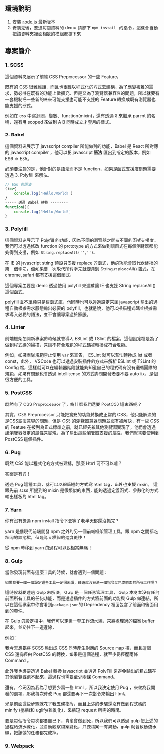 ## 環境說明
1. 安裝 [node.js](https://nodejs.org/en/) 最新版本
2. 安裝完後，要進每個資料的 demo 請都下 ```npm install ``` 的指令，這樣會自動把該資料夾裡面相依的模組都抓下來

## 專案簡介
### 1. SCSS
這個資料夾展示了前端 CSS Preprocessor 的一些 Feature。

既有的 CSS 很難維護，而且也很難以程式化的方式去建構，為了應變複雜的需求，勢必得在既有的功能上做擴充，但是又為了瀏覽器兼容性的問題，所以就要有一套機制把一些新的未來可能支援也可能不支援的 Feature 轉換成既有瀏覽器也能支援的形式。

例如在 css 中寫迴圈、變數、function(mixin)，還有透過 & 來繼承 parent 的名稱，還有用 scoped 來做到 A B 同時成立才套用的樣式。

### 2. Babel 
這個資料夾展示了 javascript compiler 所能做到的功能，Babel 是 React 所對應的 javascript compiler ，他可以把 javascript **語法** 匯出到指定的版本，例如 ES6 => ES5。

 必須要注意的是，他針對的是語法而不是 function，如果是函式支援度問題需要透過 3. Polyfill 來解決。

``` javascript
// ES6 的語法
()=>{
    console.log('Hello,World!')
}
----- 透過 Babel 轉換 --------
function(){
    console.log('Hello,World!)
}
```

### 3. Polyfill

這個資料夾展示了 Polyfill 的功能，因為不同的瀏覽器之間有不同的函式支援度，我們可以透過修改 function 的 prototype 的方式來做到讓函式在每個瀏覽器都能夠得到支援，例如 ```String.replaceAll('','')```。

在 IE 的 javascript string 預設只支援 replace 的函式，他的功能會取代欲替換的第一個字元，但如果要一次取代所有字元就要用到 String.replaceAll() 函式，在 chrome, safari 都有支援這個函式。

這個專案主要是 demo 透過使用 polyfill 來達成讓 IE 也支援 String.replaceAll() 這個函式。

polyfill 並不單純只是個函式庫，他同時也可以透過設定來讓 javascript 輸出的過程自動根據需求靜態輸出必要的 polyfill，也就是說，他可以掃描程式碼並根據需求導入必要的語法，並不會讓專案過於膨脹。

### 4. Linter

前端框架在開新專案的時候就會導入 ESLint 或 TSlint 的檔案，這個設定檔是為了做到程式碼的掃描，來讓不符合規範的程式碼被轉換成符合規範。

例如，如果團隊規範禁止使用 ```var``` 來宣告， ESLint 就可以幫忙轉換成 let 或者 const，此外， VSCode 也可以透過安裝插件的方式來解析 ESLint 或 TSLint 的 Config 檔，這樣就可以在編輯器階段就能夠知道自己的程式碼有沒有遵循團隊的規範，如果有問題也會透過 intellisense 的方式詢問開發者要不要 auto fix，是個很方便的工具。


### 5. PostCSS

既然有了 CSS Preprocessor 了，為什麼我們還要 PostCSS 這東西呢？

其實，CSS Preprocessor 只能把擴充的功能轉換成正常的 CSS，他只能解決的是CSS語法兼容的問題，但是 CSS 的瀏覽器兼容問題並沒有被解決，有一些 CSS 的 Feature 在被列為正式標準之前，就已經先被其他瀏覽器實現了，他們會透過該瀏覽器限定的屬性來實現，為了輸出這些瀏覽器支援的屬性，我們就需要使用到 PostCSS 這個插件。

### 6. Pug

既然 CSS 能以程式化的方式被建構，那麼 Html 可不可以呢？ 

答案是有的！

透過 Pug 這種工具，就可以以很簡短的方式寫 html tag，此外也支援 mixin， 這跟先前 scss 所提到的 mixin 是很類似的東西，能夠透過定義函式、參數化的方式輸出樣板的 html tag。

### 7. Yarn 

你有沒有想過 npm install 指令下去等了老半天都還沒抓完？

yarn 是個現代前端開發 npm 之外的另一個前端框架管理工具，跟 npm 之間都吃相同的設定檔，但是導入模組的速度更快！

從 npm 轉移到 yarn 的過程可以說相當無痛！

### 8. Gulp

當你發現前面有這麼工具的時候，就會遇到一個問題：
    
    如果我要一個一個設定這些工具一定很麻煩，難道就沒辦法一個指令就完成前面的所有工作嗎？

這時候就要透過 Gulp 來解決，Gulp 是一個任務管理工具， Gulp 本身並沒有任何前面所有工具的任何功能，而是透過插件的方式將前面的功能與 Gulp 做連結，所以在這個專案中你會看到```package.json```的 Dependency 裡面包含了前面和後面用到的套件。

在 Gulp 的設定檔中，我們可以定義一套工作流水線，來將處理過的檔案 buffer 起來，並交往下一道產線，

例如：

我今天想要將 SCSS 輸出成 CSS 同時產生對應的 Source map 檔，而且這個 CSS 還有經由 PostCSS 的轉換，如果是這個過程，就至少要經歷兩條 Command 。

此外我也想要透過 Babel 轉換 javascript 並透過 PolyFill 來避免輸出的程式碼在其他瀏覽器跑不起來，這過程也需要至少兩條 Command。

還有，今天因為我為了想要少寫一些 html ，所以我決定使用 Pug ，來做為我開發的選項，那我每次修改 Pug 都還要再下一次指令來輸出 html。

光是前面這些步驟就花了我五條指令，而且上述的步驟還沒有做到程式碼的 minify (壓縮)和 uglify(雜亂化)，來縮短 request 所需的時間。

要是每個指令每次都要自己下，肯定會做到死，所以我們可以透過 gulp 把上述的過程給流水線化，並自動觀察檔案變化，只要檔案一有異動，gulp 就會啟動流水線，把該做的任務都完成掉。


### 9. Webpack

